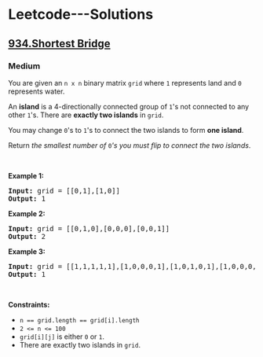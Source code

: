 # Leetcode---Solutions
<h2>
  <a href="https://leetcode.com/problems/shortest-bridge/description/">
    934.Shortest Bridge
  </a>
</h2>
<h3>
  Medium
</h3>
<p>You are given an <code>n x n</code> binary matrix <code>grid</code> where <code>1</code> represents land and <code>0</code> represents water.</p>

<p>An <strong>island</strong> is a 4-directionally connected group of <code>1</code>'s not connected to any other <code>1</code>'s. There are <strong>exactly two islands</strong> in <code>grid</code>.</p>

<p>You may change <code>0</code>'s to <code>1</code>'s to connect the two islands to form <strong>one island</strong>.</p>

<p>Return <em>the smallest number of </em><code>0</code><em>'s you must flip to connect the two islands</em>.</p>

<p>&nbsp;</p>
<p><strong>Example 1:</strong></p>

<pre><strong>Input:</strong> grid = [[0,1],[1,0]]
<strong>Output:</strong> 1
</pre>

<p><strong>Example 2:</strong></p>

<pre><strong>Input:</strong> grid = [[0,1,0],[0,0,0],[0,0,1]]
<strong>Output:</strong> 2
</pre>

<p><strong>Example 3:</strong></p>

<pre><strong>Input:</strong> grid = [[1,1,1,1,1],[1,0,0,0,1],[1,0,1,0,1],[1,0,0,0,1],[1,1,1,1,1]]
<strong>Output:</strong> 1
</pre>

<p>&nbsp;</p>
<p><strong>Constraints:</strong></p>

<ul>
	<li><code>n == grid.length == grid[i].length</code></li>
	<li><code>2 &lt;= n &lt;= 100</code></li>
	<li><code>grid[i][j]</code> is either <code>0</code> or <code>1</code>.</li>
	<li>There are exactly two islands in <code>grid</code>.</li>
</ul>

